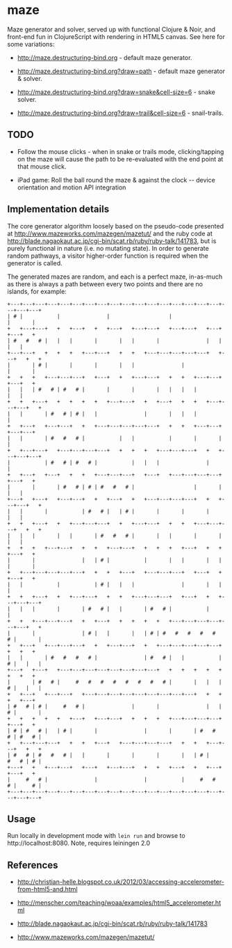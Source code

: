 # maze

Maze generator and solver, served up with functional Clojure & Noir, and
front-end fun in ClojureScript with rendering in HTML5 canvas. See here
for some variations:

* http://maze.destructuring-bind.org - default maze generator.

* http://maze.destructuring-bind.org?draw=path - default maze generator & solver.

* http://maze.destructuring-bind.org?draw=snake&cell-size=6 - snake solver.

* http://maze.destructuring-bind.org?draw=trail&cell-size=6 - snail-trails.

## TODO

* Follow the mouse clicks - when in snake or trails mode, clicking/tapping
  on the maze will cause the path to be re-evaluated with the end point at
  that mouse click.

* iPad game: Roll the ball round the maze & against the clock -- device 
  orientation and motion API integration

## Implementation details

The core generator algorithm loosely based on the pseudo-code presented at
http://www.mazeworks.com/mazegen/mazetut/ and the ruby code at 
http://blade.nagaokaut.ac.jp/cgi-bin/scat.rb/ruby/ruby-talk/141783, but is
purely functional in nature (i.e. no mutating state). In order to generate
random pathways, a visitor higher-order function is required when the 
generator is called.

The generated mazes are random, and each is a perfect maze, in-as-much as 
there is always a path between every two points and there are no islands, 
for example:

    +---+---+---+---+---+---+---+---+---+---+---+---+---+---+---+---+---+---+---+---+
    | # |           |               |                   |                   |       |
    +   +---+---+   +   +---+   +   +---+   +---+---+   +---+---+   +---+   +---+   +
    | #   #   # |   |   |       |       |   |       |               |   |       |   |
    +---+---+   +   +   +   +---+---+   +   +   +---+---+---+---+---+   +---+   +   +
    |       | # |       |       |       |   |               |               |       |
    +   +   +   +---+---+---+   +---+   +   +---+---+   +   +   +---+---+   +---+   +
    |   |   | #   # | #   # |       |       |       |   |   |   |               |   |
    +   +   +---+   +   +   +   +   +---+---+   +   +---+   +   +   +---+---+---+   +
    |   |       | #   # | # |   |               |       |   |   |                   |
    +   +---+   +---+---+   +   +---+---+---+---+---+   +   +   +---+---+   +---+---+
    |   |       | #   #   # |           |   |           |       |       |           |
    +   +---+---+   +---+---+---+---+   +   +   +   +---+---+---+   +   +---+---+---+
    |           | #   # | #   # |           |   |   |               |               |
    +   +---+   +---+   +   +   +---+---+---+   +---+   +---+---+---+---+   +---+   +
    |       |       | #   # | # | #   #   # |                   |       |       |   |
    +---+   +---+   +---+---+   +   +---+   +   +---+---+---+---+   +   +---+---+   +
    |   |       |           | #   # |   | # |       |       |       |           |   |
    +   +   +---+   +   +---+---+---+   +   +---+---+   +   +   +---+---+---+   +   +
    |   |   |       |   |       | #   #   # |       |   |       |       |       |   |
    +   +   +   +---+---+   +   +   +---+---+   +   +   +   +---+   +   +   +---+   +
    |       |               |   | # |           |       |   |       |   |   |       |
    +   +---+---+---+---+---+   +   +   +---+   +---+---+---+   +---+   +   +---+   +
    |   |           |           | # |   |   |               |       |   |           |
    +   +   +---+   +   +---+---+   +   +   +---+---+---+   +---+   +   +---+---+---+
    |   |   |       |       | #   # |   |       | #   # |           |               |
    +   +   +---+---+---+   +   +---+   +   +   +   +   +---+---+---+---+---+---+   +
    |       |               | # |   |       |   | # | #   #   #   #   #   # |       |
    +   +---+   +---+---+---+   +   +---+---+   +   +---+---+---+---+---+   +   +   +
    |   |       | #   #   #   # |               | #   # |   |           | # |   |   |
    +---+   +---+   +---+---+---+---+---+---+---+---+   +   +   +   +   +   +   +   +
    |       | #   # |     #   #   #   #   #   #   #   # |       |   |   | # |   |   |
    +   +---+   +---+---+   +---+---+---+---+---+---+---+---+---+   +   +   +   +---+
    | #   # | # |     #   # |               |       |               |   | # |       |
    +   +   +   +   +   +---+   +---+---+   +   +   +   +---+---+---+---+   +---+   +
    | # | #   # |   | # |       |               |       |       | #   #   # | #   # |
    +   +---+---+---+   +   +   +---+   +---+---+---+---+   +   +   +---+---+   +   +
    | #   # | #   #   # |   |       |       |       |       |   | # |     #   # | # |
    +---+   +   +---+---+   +---+   +---+---+   +   +   +---+   +   +---+   +---+   +
    |     #   # |               |               |           |     #   #   # |     # |
    +---+---+---+---+---+---+---+---+---+---+---+---+---+---+---+---+---+---+---+---+

## Usage

Run locally in development mode with `lein run` and browse to http://localhost:8080.
Note, requires leiningen 2.0

## References

* http://christian-helle.blogspot.co.uk/2012/03/accessing-accelerometer-from-html5-and.html

* http://menscher.com/teaching/woaa/examples/html5_accelerometer.html 

* http://blade.nagaokaut.ac.jp/cgi-bin/scat.rb/ruby/ruby-talk/141783
 
* http://www.mazeworks.com/mazegen/mazetut/
